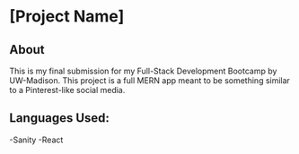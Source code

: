 # [Project Name]
## About
This is my final submission for my Full-Stack Development Bootcamp by UW-Madison. This project is a full MERN app meant to be something similar to a Pinterest-like social media.

## Languages Used:
-Sanity
-React
